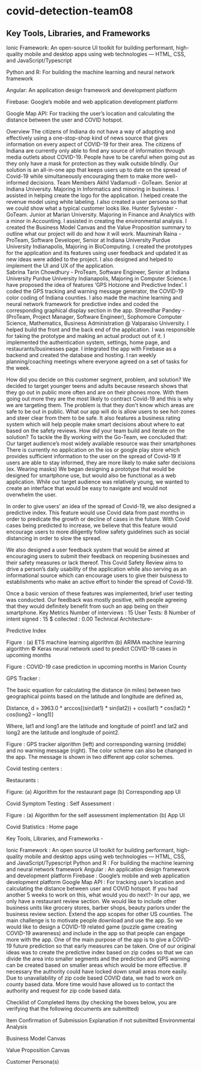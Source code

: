 # covid-detection-team08

## Key Tools, Libraries, and Frameworks
Ionic Framework: An open-source UI toolkit for building performant, high-quality mobile and desktop apps using web technologies — HTML, CSS, and JavaScript/Typescript

Python and R: For building the machine learning and neural network framework

Angular: An application design framework and development platform

Firebase: Google’s mobile and web application development platform

Google Map API: For tracking the user’s location and calculating the distance between the user and COVID hotspot.

Overview
The citizens of Indiana do not have a way of adopting and effectively using a one-stop-shop kind of news source that gives information on every aspect of COVID-19 for their area. The citizens of Indiana are currently only able to find any source of information through media outlets about COVID-19. People have to be careful when going out as they only have a mask for protection as they walk outside blindly. Our solution is an all-in-one app that keeps users up to date on the spread of Covid-19 while simultaneously encouraging them to make more well-informed decisions.
Team Members
Akhil Vadlamudi - GoTeam. Senior at Indiana University. Majoring in Informatics and minoring in business. I assisted in helping create the logo for the application. I helped create the revenue model using white labeling. I also created a user persona so that we could show what a typical customer looks like.
Hunter Sylvester - GoTeam. Junior at Marian University. Majoring in Finance and Analytics with a minor in Accounting. I assisted in creating the environmental analysis. I created the Business Model Canvas and the Value Proposition summary to outline what our project will do and how it will work.
Mauminah Raina - ProTeam, Software Developer, Senior at Indiana University Purdue University Indianapolis, Majoring in BioComputing. I created the prototypes for the application and its features using user feedback and updated it as new ideas were added to the project. I also designed and helped to implement the UI and UX of the application.  
Sabrina Tarin Chowdhury - ProTeam, Software Engineer, Senior at Indiana University Purdue University Indianapolis, Majoring in Computer Science. I have proposed the idea of features ‘GPS Hotzone and Predictive Index’. I coded the GPS tracking and warning message generator, the COVID-19 color coding of Indiana counties. I also made the machine learning and neural network framework for predictive index and coded the corresponding graphical display section in the app.
Shreedhar Pandey - (ProTeam, Project Manager, Software Engineer), Sophomore Computer Science, Mathematics, Business Administration @ Valparaiso University. I helped build the front and the back end of the application. I was responsible for taking the prototype and making an actual product out of it. I implemented the authentication system, settings, home page, and restaurants/businesses page. I integrated the app with Firebase as a backend and created the database and hosting. I ran weekly planning/coaching meetings where everyone agreed on a set of tasks for the week.


How did you decide on this customer segment, problem, and solution?
We decided to target younger teens and adults because research shows that they go out in public more often and are on their phones more. With them going out more they are the most likely to contract Covid-19 and this is why we are targeting them. The problem is that they don't know which areas are safe to be out in public. What our app will do is allow users to see hot-zones and steer clear from them to be safe. It also features a business rating system which will help people make smart decisions about where to eat based on the safety reviews.
How did your team build and iterate on the solution?
To tackle the By working with the Go-Team, we concluded that:
Our target audience’s most widely available resource was their smartphones
There is currently no application on the ios or google play store which provides sufficient information to the user on the spread of Covid-19 
If users are able to stay informed, they are more likely to make safer decisions (ex. Wearing masks)
We began designing a prototype that would be designed for smartphone use, but would also be functional as a web application. While our target audience was relatively young, we wanted to create an interface that would be easy to navigate and would not overwhelm the user. 

In order to give users’ an idea of the spread of Covid-19, we also designed a predictive index. This feature would use Covid data from past months in order to predicate the growth or decline of cases in the future. With Covid cases being predicted to increase, we  believe that this feature would encourage users to more diligently follow safety guidelines such as social distancing in order to slow the spread. 

We also designed a user feedback system that would be aimed at encouraging users to submit their feedback on reopening businesses and their safety measures or lack thereof. This Covid Safety Review aims to drive a person’s daily usability of the application while also serving as an informational source which can encourage users to give their buisness to establishments who make an active effort to hinder the spread of Covid-19.

Once a basic version of these features was implemented, brief user testing was conducted. Our feedback was mostly positive, with people agreeing that they would definitely benefit from such an app being on their smartphone. 
Key Metrics 
Number of interviews : 15
User Tests: 8
Number of intent signed : 15
$ collected : 0.00
Technical Architecture-

Predictive Index


Figure : (a) ETS machine learning algorithm (b) ARIMA machine learning algorithm © Keras neural network used to predict COVID-19 cases in upcoming months

Figure : COVID-19 case prediction in upcoming months in Marion County

GPS Tracker : 

The basic equation for calculating the distance (in miles) between two geographical points based on the latitude and longitude are defined as,

Distance, d = 3963.0 * arccos[(sin(lat1) * sin(lat2)) + cos(lat1) * cos(lat2) * cos(long2 – long1)]

Where, lat1 and long1 are the latitude and longitude of point1 and lat2 and long2 are the latitude and longitude of point2.

Figure : GPS tracker algorithm (left) and corresponding warning (middle) and no warning message (right). The color scheme can also be changed in the app. The message is shown in two different app color schemes. 





















Covid testing centers : 


Restaurants :


Figure: (a) Algorithm for the restaurant page (b) Corresponding app UI 



Covid Symptom Testing : Self Assessment :


Figure : (a) Algorithm for the self assessment implementation (b) App UI 

Covid Statistics : Home page

 

Key Tools, Libraries, and Frameworks -

Ionic Framework : An open source UI toolkit for building performant, high-quality mobile and desktop apps using web technologies — HTML, CSS, and JavaScript/Typescript
Python and R : For building the machine learning and neural network framework
Angular : An application design framework and development platform
Firebase : Google’s mobile and web application development platform
Google Map API : For tracking user’s location and calculating the distance between user and COVID hotspot. 
If you had another 5 weeks to work on this, what would you do next?- 
In our app, we only have a restaurant review section. We would like to include other business units like grocery stores, barber shops, beauty parlors under the business review section.
Extend the app scopes for other US counties.
The main challenge is to motivate people download and use the app. So we would like to design a COVID-19 related game (puzzle game creating COVID-19 awareness) and include in the app so that people can engage more with the app.
One of the main purpose of the app is to give a COVID-19 future prediction so that early measures can be taken. One of our original ideas was to create the predictive index based on zip codes so that we can divide the area into smaller segments and the prediction and GPS warning can be created based on smaller areas which would be more effective. If necessary the authority could have locked down small areas more easily. Due to unavailability of zip code based COVID data, we had to work on county based data. More time would have allowed us to contact the authority and request for zip code based data.



Checklist of Completed Items
(by checking the boxes below, you are verifying that the following documents are submitted)

Item
Confirmation of Submission
Explanation if not submitted
Environmental Analysis




Business Model Canvas




Value Proposition Canvas




Customer Persona(s)






